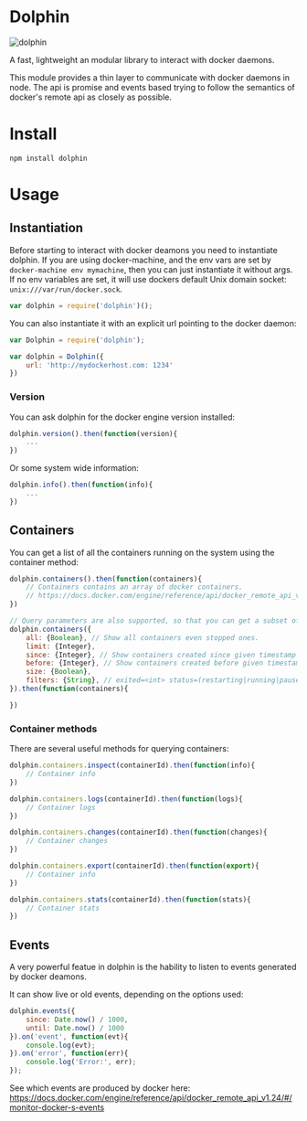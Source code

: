 # Dolphin
![dolphin](https://d30y9cdsu7xlg0.cloudfront.net/png/29924-200.png)


A fast, lightweight an modular library to interact with docker daemons.

This module provides a thin layer to communicate with docker daemons in node.
The api is promise and events based trying to follow the semantics of
docker's remote api as closely as possible.


# Install

```npm install dolphin```


# Usage

## Instantiation

Before starting to interact with docker deamons you need to instantiate dolphin.
If you are using docker-machine, and the env vars are set by ```docker-machine env mymachine```,
then you can just instantiate it without args. If no env variables are set, it will use dockers
default Unix domain socket: ```unix:///var/run/docker.sock```.

```js
var dolphin = require('dolphin')();
```

You can also instantiate it with an explicit url pointing to the docker daemon:

```js
var Dolphin = require('dolphin');

var dolphin = Dolphin({
	url: 'http://mydockerhost.com: 1234'
})
```

### Version

You can ask dolphin for the docker engine version installed:

```js
dolphin.version().then(function(version){
	...
})
```

Or some system wide information:
```js
dolphin.info().then(function(info){
	...
})
```

## Containers

You can get a list of all the containers running on the system using the container method:

```js
dolphin.containers().then(function(containers){
	// Containers contains an array of docker containers.
	// https://docs.docker.com/engine/reference/api/docker_remote_api_v1.24/#list-containers
})

// Query parameters are also supported, so that you can get a subset of the containers
dolphin.containers({
	all: {Boolean},	// Show all containers even stopped ones.
	limit: {Integer},
	since: {Integer}, // Show containers created since given timestamp
	before: {Integer}, // Show containers created before given timestamp
	size: {Boolean},
	filters: {String}, // exited=<int> status=(restarting|running|paused|exited)
}).then(function(containers){

})
```

### Container methods

There are several useful methods for querying containers:

```js
dolphin.containers.inspect(containerId).then(function(info){
	// Container info
})
```

```js
dolphin.containers.logs(containerId).then(function(logs){
	// Container logs
})
```

```js
dolphin.containers.changes(containerId).then(function(changes){
	// Container changes
})
```

```js
dolphin.containers.export(containerId).then(function(export){
	// Container info
})
```

```js
dolphin.containers.stats(containerId).then(function(stats){
	// Container stats
})
```

## Events

A very powerful featue in dolphin is the hability to listen to events
generated by docker deamons.

It can show live or old events, depending on the options used:

```js
dolphin.events({
	since: Date.now() / 1000,
	until: Date.now() / 1000
}).on('event', function(evt){
	console.log(evt);
}).on('error', function(err){
	console.log('Error:', err);
});
```

See which events are produced by docker here: https://docs.docker.com/engine/reference/api/docker_remote_api_v1.24/#/monitor-docker-s-events


